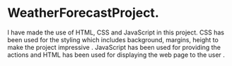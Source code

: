 # WeatherForecastProject.
I have made the use of HTML, CSS and JavaScript in this project. CSS has been used for the styling which includes background, margins, height to make  the project  impressive . JavaScript has been used for providing the actions and HTML has  been used  for displaying the web page to the user .
